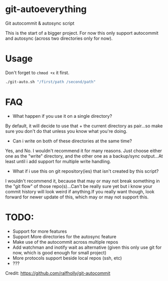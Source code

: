 # git-autoeverything
Git autocommit &amp; autosync script

This is the start of a bigger project. For now this only support autocommit and autosync (across two directories only for now).

# Usage


Don't forget to `chmod +x` it first.

```bash
./git-auto.sh "/first/path /second/path"
```

# FAQ

- What happen if you use it on a single directory?

By default, it will decide to use that + the current directory as pair...so make sure you don't do that unless you know what you're doing.

- Can i write on both of these directories at the same time?

Yes, and No. I wouldn't recommend it for many reasons. Just choose either one as the "write" directory, and the other one as a backup/sync output...At least until i add support for multiple write handling.

- What if i use this on git repository(ies) that isn't created by this script?

I wouldn't recommend it, because that may or may not break something in the "git flow" of those repo(s)...Can't be really sure yet but i know your commit history will look weird if anything.If you really want though, look forward for newer update of this, which may or may not support this.

# TODO:

- Support for more features
- Support More directories for the autosync feature
- Make use of the autocommit across multiple repos
- Add watchman and inotify wait as alternative (given this only use git for now, which is good enough for small project)
- More protocols support beside local repos (ssh, etc)
- ???

Credit: https://github.com/ralfholly/git-autocommit

